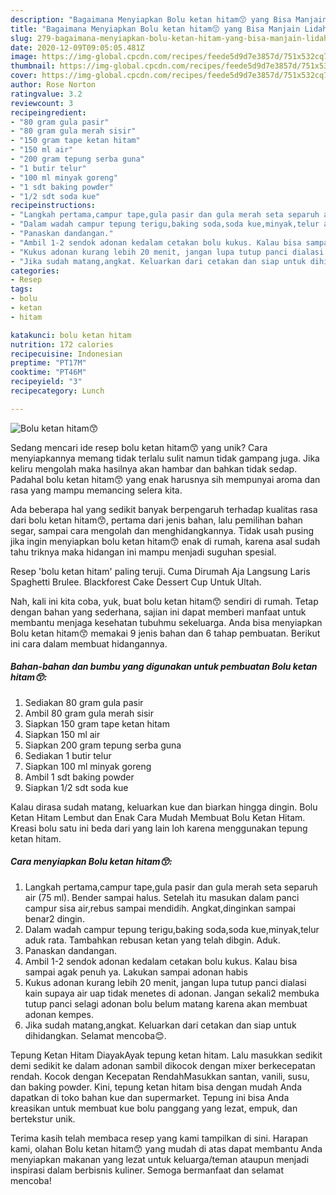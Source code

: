 ```yaml
---
description: "Bagaimana Menyiapkan Bolu ketan hitam😙 yang Bisa Manjain Lidah"
title: "Bagaimana Menyiapkan Bolu ketan hitam😙 yang Bisa Manjain Lidah"
slug: 279-bagaimana-menyiapkan-bolu-ketan-hitam-yang-bisa-manjain-lidah
date: 2020-12-09T09:05:05.481Z
image: https://img-global.cpcdn.com/recipes/feede5d9d7e3857d/751x532cq70/bolu-ketan-hitam😙-foto-resep-utama.jpg
thumbnail: https://img-global.cpcdn.com/recipes/feede5d9d7e3857d/751x532cq70/bolu-ketan-hitam😙-foto-resep-utama.jpg
cover: https://img-global.cpcdn.com/recipes/feede5d9d7e3857d/751x532cq70/bolu-ketan-hitam😙-foto-resep-utama.jpg
author: Rose Norton
ratingvalue: 3.2
reviewcount: 3
recipeingredient:
- "80 gram gula pasir"
- "80 gram gula merah sisir"
- "150 gram tape ketan hitam"
- "150 ml air"
- "200 gram tepung serba guna"
- "1 butir telur"
- "100 ml minyak goreng"
- "1 sdt baking powder"
- "1/2 sdt soda kue"
recipeinstructions:
- "Langkah pertama,campur tape,gula pasir dan gula merah seta separuh air (75 ml). Bender sampai halus. Setelah itu masukan dalam panci campur sisa air,rebus sampai mendidih. Angkat,dinginkan sampai benar2 dingin."
- "Dalam wadah campur tepung terigu,baking soda,soda kue,minyak,telur aduk rata. Tambahkan rebusan ketan yang telah dibgin. Aduk."
- "Panaskan dandangan."
- "Ambil 1-2 sendok adonan kedalam cetakan bolu kukus. Kalau bisa sampai agak penuh ya. Lakukan sampai adonan habis"
- "Kukus adonan kurang lebih 20 menit, jangan lupa tutup panci dialasi kain supaya air uap tidak menetes di adonan. Jangan sekali2 membuka tutup panci selagi adonan bolu belum matang karena akan membuat adonan kempes."
- "Jika sudah matang,angkat. Keluarkan dari cetakan dan siap untuk dihidangkan. Selamat mencoba😊."
categories:
- Resep
tags:
- bolu
- ketan
- hitam

katakunci: bolu ketan hitam 
nutrition: 172 calories
recipecuisine: Indonesian
preptime: "PT17M"
cooktime: "PT46M"
recipeyield: "3"
recipecategory: Lunch

---
```



![Bolu ketan hitam😙](https://img-global.cpcdn.com/recipes/feede5d9d7e3857d/751x532cq70/bolu-ketan-hitam😙-foto-resep-utama.jpg)

Sedang mencari ide resep bolu ketan hitam😙 yang unik? Cara menyiapkannya memang tidak terlalu sulit namun tidak gampang juga. Jika keliru mengolah maka hasilnya akan hambar dan bahkan tidak sedap. Padahal bolu ketan hitam😙 yang enak harusnya sih mempunyai aroma dan rasa yang mampu memancing selera kita.

Ada beberapa hal yang sedikit banyak berpengaruh terhadap kualitas rasa dari bolu ketan hitam😙, pertama dari jenis bahan, lalu pemilihan bahan segar, sampai cara mengolah dan menghidangkannya. Tidak usah pusing jika ingin menyiapkan bolu ketan hitam😙 enak di rumah, karena asal sudah tahu triknya maka hidangan ini mampu menjadi suguhan spesial.

Resep &#39;bolu ketan hitam&#39; paling teruji. Cuma Dirumah Aja Langsung Laris Spaghetti Brulee. Blackforest Cake Dessert Cup Untuk Ultah.


Nah, kali ini kita coba, yuk, buat bolu ketan hitam😙 sendiri di rumah. Tetap dengan bahan yang sederhana, sajian ini dapat memberi manfaat untuk membantu menjaga kesehatan tubuhmu sekeluarga. Anda bisa menyiapkan Bolu ketan hitam😙 memakai 9 jenis bahan dan 6 tahap pembuatan. Berikut ini cara dalam membuat hidangannya.

<!--inarticleads1-->

##### Bahan-bahan dan bumbu yang digunakan untuk pembuatan Bolu ketan hitam😙:

1. Sediakan 80 gram gula pasir
1. Ambil 80 gram gula merah sisir
1. Siapkan 150 gram tape ketan hitam
1. Siapkan 150 ml air
1. Siapkan 200 gram tepung serba guna
1. Sediakan 1 butir telur
1. Siapkan 100 ml minyak goreng
1. Ambil 1 sdt baking powder
1. Siapkan 1/2 sdt soda kue


Kalau dirasa sudah matang, keluarkan kue dan biarkan hingga dingin. Bolu Ketan Hitam Lembut dan Enak Cara Mudah Membuat Bolu Ketan Hitam. Kreasi bolu satu ini beda dari yang lain loh karena menggunakan tepung ketan hitam. 

<!--inarticleads2-->

##### Cara menyiapkan Bolu ketan hitam😙:

1. Langkah pertama,campur tape,gula pasir dan gula merah seta separuh air (75 ml). Bender sampai halus. Setelah itu masukan dalam panci campur sisa air,rebus sampai mendidih. Angkat,dinginkan sampai benar2 dingin.
1. Dalam wadah campur tepung terigu,baking soda,soda kue,minyak,telur aduk rata. Tambahkan rebusan ketan yang telah dibgin. Aduk.
1. Panaskan dandangan.
1. Ambil 1-2 sendok adonan kedalam cetakan bolu kukus. Kalau bisa sampai agak penuh ya. Lakukan sampai adonan habis
1. Kukus adonan kurang lebih 20 menit, jangan lupa tutup panci dialasi kain supaya air uap tidak menetes di adonan. Jangan sekali2 membuka tutup panci selagi adonan bolu belum matang karena akan membuat adonan kempes.
1. Jika sudah matang,angkat. Keluarkan dari cetakan dan siap untuk dihidangkan. Selamat mencoba😊.


Tepung Ketan Hitam DiayakAyak tepung ketan hitam. Lalu masukkan sedikit demi sedikit ke dalam adonan sambil dikocok dengan mixer berkecepatan rendah. Kocok dengan Kecepatan RendahMasukkan santan, vanili, susu, dan baking powder. Kini, tepung ketan hitam bisa dengan mudah Anda dapatkan di toko bahan kue dan supermarket. Tepung ini bisa Anda kreasikan untuk membuat kue bolu panggang yang lezat, empuk, dan bertekstur unik. 

Terima kasih telah membaca resep yang kami tampilkan di sini. Harapan kami, olahan Bolu ketan hitam😙 yang mudah di atas dapat membantu Anda menyiapkan makanan yang lezat untuk keluarga/teman ataupun menjadi inspirasi dalam berbisnis kuliner. Semoga bermanfaat dan selamat mencoba!
